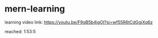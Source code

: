 # mern-learning
learning video link: https://youtu.be/F9gB5b4jgOI?si=wf55R6tCdGgiXq6z

reached: 1:53:5

